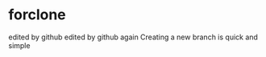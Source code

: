 forclone
========
edited by github
edited by github again
Creating a new branch is quick and simple
